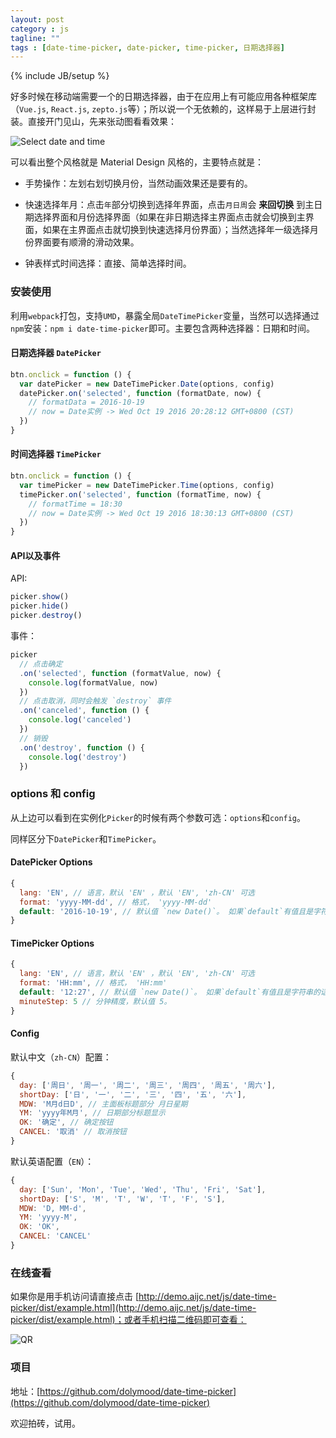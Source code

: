 ```yaml
---
layout: post
category : js
tagline: ""
tags : [date-time-picker, date-picker, time-picker, 日期选择器]
---
```

{% include JB/setup %}

好多时候在移动端需要一个的日期选择器，由于在应用上有可能应用各种框架库（`Vue.js`, `React.js`, `zepto.js`等）；所以说一个无依赖的，这样易于上层进行封装。直接开门见山，先来张动图看看效果：

![Select date and time](http://demo.aijc.net/js/date-time-picker/assets/date-time-picker.gif)

可以看出整个风格就是 Material Design 风格的，主要特点就是：

* 手势操作：左划右划切换月份，当然动画效果还是要有的。

* 快速选择年月：点击`年`部分切换到选择年界面，点击`月日周`会 **来回切换** 到主日期选择界面和月份选择界面（如果在非日期选择主界面点击就会切换到主界面，如果在主界面点击就切换到快速选择月份界面）；当然选择年一级选择月份界面要有顺滑的滑动效果。

* 钟表样式时间选择：直接、简单选择时间。

<!--more-->

### 安装使用

利用`webpack`打包，支持`UMD`，暴露全局`DateTimePicker`变量，当然可以选择通过`npm`安装：`npm i date-time-picker`即可。主要包含两种选择器：日期和时间。

#### 日期选择器 `DatePicker`

```js
btn.onclick = function () {
  var datePicker = new DateTimePicker.Date(options, config)
  datePicker.on('selected', function (formatDate, now) {
    // formatData = 2016-10-19
    // now = Date实例 -> Wed Oct 19 2016 20:28:12 GMT+0800 (CST)
  })
}
```

#### 时间选择器 `TimePicker`

```js
btn.onclick = function () {
  var timePicker = new DateTimePicker.Time(options, config)
  timePicker.on('selected', function (formatTime, now) {
    // formatTime = 18:30
    // now = Date实例 -> Wed Oct 19 2016 18:30:13 GMT+0800 (CST)
  })
}
```

#### API以及事件

API:

```js
picker.show()
picker.hide()
picker.destroy()
```

事件：

```js
picker
  // 点击确定
  .on('selected', function (formatValue, now) {
    console.log(formatValue, now)
  })
  // 点击取消，同时会触发 `destroy` 事件
  .on('canceled', function () {
    console.log('canceled')
  })
  // 销毁
  .on('destroy', function () {
    console.log('destroy')
  })
```

### options 和 config

从上边可以看到在实例化`Picker`的时候有两个参数可选：`options`和`config`。

同样区分下`DatePicker`和`TimePicker`。

#### DatePicker Options

```js
{
  lang: 'EN', // 语言，默认 'EN' ，默认 'EN', 'zh-CN' 可选
  format: 'yyyy-MM-dd', // 格式， 'yyyy-MM-dd'
  default: '2016-10-19', // 默认值 `new Date()`。 如果`default`有值且是字符串的话就会根据`format`参数来将其转化为一个`Date`实例。当然可以选择传入一个日期实例。
}
```

#### TimePicker Options

```js
{
  lang: 'EN', // 语言，默认 'EN' ，默认 'EN', 'zh-CN' 可选
  format: 'HH:mm', // 格式， 'HH:mm'
  default: '12:27', // 默认值 `new Date()`。 如果`default`有值且是字符串的话就会根据`format`参数来将其转化为一个`Date`实例。同样可以选择传入一个日期实例。
  minuteStep: 5 // 分钟精度，默认值 5。
}
```

#### Config

默认中文（`zh-CN`）配置：

```js
{
  day: ['周日', '周一', '周二', '周三', '周四', '周五', '周六'],
  shortDay: ['日', '一', '二', '三', '四', '五', '六'],
  MDW: 'M月d日D', // 主面板标题部分 月日星期
  YM: 'yyyy年M月', // 日期部分标题显示
  OK: '确定', // 确定按钮
  CANCEL: '取消' // 取消按钮
}
```

默认英语配置（`EN`）：

```js
{
  day: ['Sun', 'Mon', 'Tue', 'Wed', 'Thu', 'Fri', 'Sat'],
  shortDay: ['S', 'M', 'T', 'W', 'T', 'F', 'S'],
  MDW: 'D, MM-d',
  YM: 'yyyy-M',
  OK: 'OK',
  CANCEL: 'CANCEL'
}
```

### 在线查看

如果你是用手机访问请直接点击 [http://demo.aijc.net/js/date-time-picker/dist/example.html](http://demo.aijc.net/js/date-time-picker/dist/example.html)；或者手机扫描二维码即可查看：

![QR](http://demo.aijc.net/js/date-time-picker/assets/qr2.png)

### 项目

地址：[https://github.com/dolymood/date-time-picker](https://github.com/dolymood/date-time-picker)

欢迎拍砖，试用。
